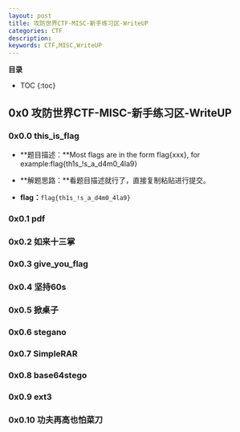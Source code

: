 ```yaml
---
layout: post
title: 攻防世界CTF-MISC-新手练习区-WriteUP
categories: CTF
description: 
keywords: CTF,MISC,WriteUP
---
```




**目录**

* TOC
{:toc}
## 0x0 攻防世界CTF-MISC-新手练习区-WriteUP

### 0x0.0 this_is_flag

- **题目描述：**Most flags are in the form flag{xxx}, for example:flag{th1s_!s_a_d4m0_4la9}
- **解题思路：**看题目描述就行了，直接复制粘贴进行提交。

- **flag：**`flag{th1s_!s_a_d4m0_4la9}`

### 0x0.1 pdf



### 0x0.2 如来十三掌



### 0x0.3 give_you_flag



### 0x0.4 坚持60s



### 0x0.5 掀桌子



### 0x0.6 stegano



### 0x0.7 SimpleRAR



### 0x0.8 base64stego



### 0x0.9 ext3



### 0x0.10 功夫再高也怕菜刀 

